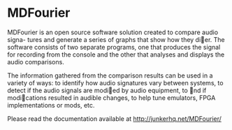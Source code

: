 # MDFourier

MDFourier is an open source software solution created to compare audio signa-
tures and generate a series of graphs that show how they dier. The software
consists of two separate programs, one that produces the signal for recording
from the console and the other that analyses and displays the audio comparisons.

The information gathered from the comparison results can be used in a
variety of ways: to identify how audio signatures vary between systems, to detect
if the audio signals are modied by audio equipment, to nd if modications
resulted in audible changes, to help tune emulators, FPGA implementations or
mods, etc.

Please read the documentation available at http://junkerhq.net/MDFourier/
